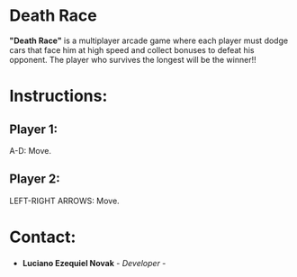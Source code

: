 # Death Race

<b>"Death Race"</b> 
is a multiplayer arcade game where each player must dodge cars that face him at high speed and collect bonuses to defeat his opponent. 
The player who survives the longest will be the winner!! 

# Instructions:
## Player 1:
A-D: Move.
## Player 2:
LEFT-RIGHT ARROWS: Move. 

# Contact:
- **Luciano Ezequiel Novak** - *Developer* - <a href="https://www.linkedin.com/in/luciano-novak-95986616b/"><img height="16" width="16" src="https://unpkg.com/simple-icons@latest/icons/linkedin.svg" /></a> <a href="https://github.com/Luciano94"><img height="16" width="16" src="https://unpkg.com/simple-icons@latest/icons/github.svg" /></a>
